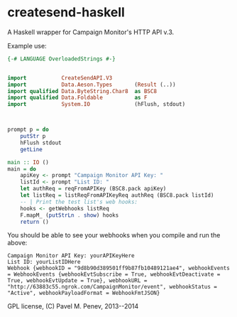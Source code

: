 createsend-haskell
==================

A Haskell wrapper for Campaign Monitor's HTTP API v.3.

Example use:

```haskell
{-# LANGUAGE OverloadedStrings #-}


import 	         CreateSendAPI.V3
import 	         Data.Aeson.Types       (Result (..))
import qualified Data.ByteString.Char8  as BSC8
import qualified Data.Foldable          as F
import 	         System.IO              (hFlush, stdout)



prompt p = do
    putStr p
    hFlush stdout
    getLine

main :: IO ()
main = do
    apiKey <- prompt "Campaign Monitor API Key: "
    listId <- prompt "List ID: "
    let authReq = reqFromAPIKey (BSC8.pack apiKey)
    let listReq = listReqFromAPIKeyReq authReq (BSC8.pack listId)
    -- | Print the test list's web hooks:
    hooks <- getWebhooks listReq
    F.mapM_ (putStrLn . show) hooks
    return ()
```

You should be able to see your webhooks when you compile and run the above:

	Campaign Monitor API Key: yourAPIKeyHere
	List ID: yourListIDHere
	Webhook {webhookID = "9d8b90d389501ff9b87fb10489121ae4", webhookEvents = WebhookEvents {webhookEvtSubscribe = True, webhookEvtDeactivate = True, webhookEvtUpdate = True}, webhookURL = "http://63883c55.ngrok.com/CampaignMonitor/event", webhookStatus = "Active", webhookPayloadFormat = WebhookFmtJSON}

GPL license,
(C) Pavel M. Penev, 2013--2014
